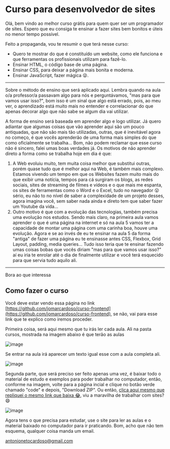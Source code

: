 # Curso para desenvolvedor de sites

Olá, bem vindo ao melhor curso grátis para quem quer ser um programador de sites. Espero que eu consiga te ensinar a fazer sites bem bonitos e úteis no menor tempo possível.

Feito a propaganda, vou te resumir o que terá nesse curso:

- Quero te mostrar do que é constituído um website, como ele funciona e que ferramentas os profissionais utilizam para fazê-lo.
- Ensinar HTML, o código base de uma página.
- Ensinar CSS, para deixar a página mais bonita e moderna.
- Ensinar JavaScript, fazer mágica :stuck_out_tongue_winking_eye:.

---

Sobre o método de ensino que será aplicado aqui. Lembra quando na aula o/a professor/a passavam algo para nós e perguntávamos, "mas para que vamos usar isso?", bom isso é um sinal que algo está errado, pois, ao meu ver, o aprendizado está muito mais no entender e correlacionar do que apenas decorar algo que não sabe se algum dia vai utilizar.

A forma de ensino será baseada em aprender algo e logo utilizar. Já quero adiantar que algumas coisas que vão aprender aqui são um pouco antiquadas, que não são mais tão utilizadas, outras, que é inevitável agora no começo, é que vocês aprenderão de uma forma mais simples do que como oficialmente se trabalha... Bom, não podem reclamar que esse curso não é sincero, falei umas boas verdades já. Os motivos de não aprender direto a forma como se trabalha hoje em dia é que:

1. A Web evoluiu muito, tem muita coisa melhor que substitui outras, porém quase tudo que é melhor aqui na Web, é também mais complexo. Estamos vivendo um tempo em que os Websites fazem muito mais do que exibir uma notícia, tempos para cá surgiram os blogs, as redes sociais, sites de streaming de filmes e vídeos e o que mais me espanta, os sites de ferramentas como o Word e o Excel, tudo no navegador 😮 sério, eu não to no nível de saber a complexidade de um projeto desses, agora imagina você, sem saber nada ainda e direto tem que saber fazer um Youtube da vida...
2. Outro motivo é que com a evolução das tecnologias, também precisa uma evolução nos estudos. Sendo mais claro, na primeira aula vamos aprender o que é uma página na internet e só na aula 5 vamos ter a capacidade de montar uma página com uma carinha boa, houve uma evolução. Agora e se ao invés de eu te ensinar na aula 5 da forma "antiga" de fazer uma página eu te ensinasse antes CSS, Flexbox, Grid Layout, padding, media queries... Tudo isso teria que te ensinar fazendo umas coisas bobas que vocês diriam "mas para que vamos usar isso?" aí eu iria te enrolar até o dia de finalmente utilizar e você terá esquecido para que servia tudo aquilo ali.

---

Bora ao que interessa

## Como fazer o curso

Você deve estar vendo essa página no link [https://github.com/jomarcardoso/curso-frontend](https://github.com/jomarcardoso/curso-frontend), se não, vai para esse link que te explico como iremos proceder.

Primeira coisa, será aqui mesmo que tu irás ler cada aula. Ali na pasta cursos, mostrada na imagem abaixo é que terão as aulas

![image](https://user-images.githubusercontent.com/27368585/102443222-f6d2f780-4004-11eb-9feb-86e17fb67f1a.png)

Se entrar na aula irá aparecer um texto igual esse com a aula completa ali.

![image](https://user-images.githubusercontent.com/27368585/102443312-284bc300-4005-11eb-9404-560f59eb6ea1.png)

Segunda parte, que será preciso ser feito apenas uma vez, é baixar todo o material de estudo e exemplos para poder trabalhar no computador, então, conforme na imagem, volte para a página incial e clique no botão verde chamado "code" e depois, "Download ZIP". Ou então, [clica aqui mesmo que repliquei o mesmo link que baixa 😂](https://github.com/jomarcardoso/curso-frontend/archive/master.zip), viu a maravilha de trabalhar com sites? 😄

![image](https://user-images.githubusercontent.com/27368585/102443428-81b3f200-4005-11eb-9675-8d4a824e5626.png)

Agora tens o que precisa para estudar, use o site para ler as aulas e o material baixado no computador para ir praticando. Bom, acho que não tem esquema, qualquer coisa manda um email.

antonionetocardoso@gmail.com
